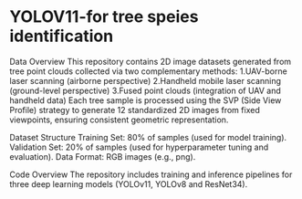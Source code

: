 # YOLOV11-for tree speies identification


Data Overview
This repository contains 2D image datasets generated from tree point clouds collected via two complementary methods:
1.UAV-borne laser scanning (airborne perspective)
2.Handheld mobile laser scanning (ground-level perspective)
3.Fused point clouds (integration of UAV and handheld data)
Each tree sample is processed using the SVP (Side View Profile) strategy to generate 12 standardized 2D images from fixed viewpoints, ensuring consistent geometric representation.

Dataset Structure
Training Set: 80% of samples (used for model training).
Validation Set: 20% of samples (used for hyperparameter tuning and evaluation).
Data Format: RGB images (e.g., png).

Code Overview
The repository includes training and inference pipelines for three deep learning models (YOLOv11, YOLOv8 and ResNet34).
